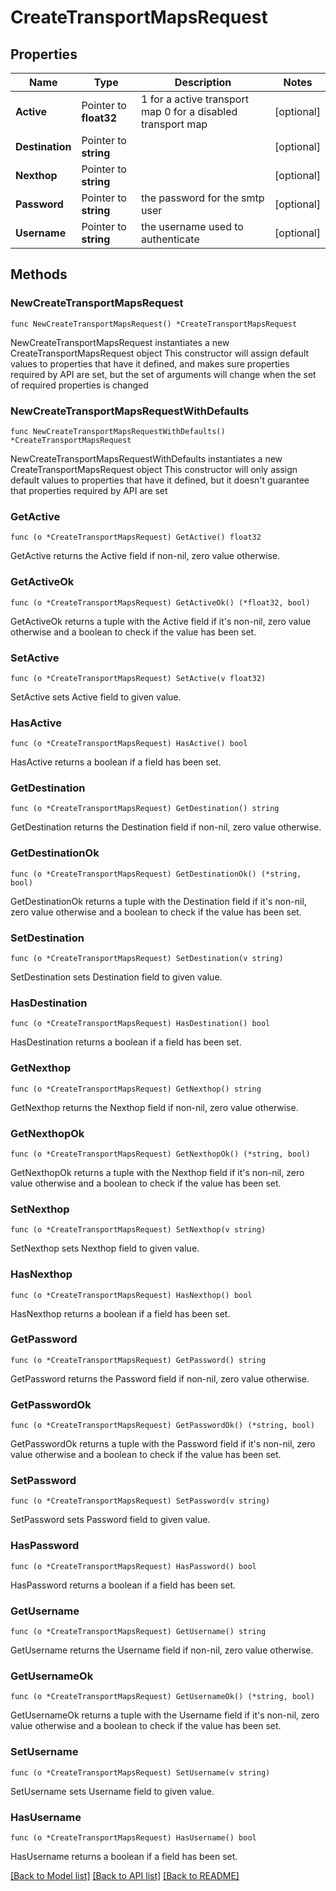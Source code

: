 # CreateTransportMapsRequest

## Properties

Name | Type | Description | Notes
------------ | ------------- | ------------- | -------------
**Active** | Pointer to **float32** | 1 for a active transport map 0 for a disabled transport map | [optional] 
**Destination** | Pointer to **string** |  | [optional] 
**Nexthop** | Pointer to **string** |  | [optional] 
**Password** | Pointer to **string** | the password for the smtp user | [optional] 
**Username** | Pointer to **string** | the username used to authenticate | [optional] 

## Methods

### NewCreateTransportMapsRequest

`func NewCreateTransportMapsRequest() *CreateTransportMapsRequest`

NewCreateTransportMapsRequest instantiates a new CreateTransportMapsRequest object
This constructor will assign default values to properties that have it defined,
and makes sure properties required by API are set, but the set of arguments
will change when the set of required properties is changed

### NewCreateTransportMapsRequestWithDefaults

`func NewCreateTransportMapsRequestWithDefaults() *CreateTransportMapsRequest`

NewCreateTransportMapsRequestWithDefaults instantiates a new CreateTransportMapsRequest object
This constructor will only assign default values to properties that have it defined,
but it doesn't guarantee that properties required by API are set

### GetActive

`func (o *CreateTransportMapsRequest) GetActive() float32`

GetActive returns the Active field if non-nil, zero value otherwise.

### GetActiveOk

`func (o *CreateTransportMapsRequest) GetActiveOk() (*float32, bool)`

GetActiveOk returns a tuple with the Active field if it's non-nil, zero value otherwise
and a boolean to check if the value has been set.

### SetActive

`func (o *CreateTransportMapsRequest) SetActive(v float32)`

SetActive sets Active field to given value.

### HasActive

`func (o *CreateTransportMapsRequest) HasActive() bool`

HasActive returns a boolean if a field has been set.

### GetDestination

`func (o *CreateTransportMapsRequest) GetDestination() string`

GetDestination returns the Destination field if non-nil, zero value otherwise.

### GetDestinationOk

`func (o *CreateTransportMapsRequest) GetDestinationOk() (*string, bool)`

GetDestinationOk returns a tuple with the Destination field if it's non-nil, zero value otherwise
and a boolean to check if the value has been set.

### SetDestination

`func (o *CreateTransportMapsRequest) SetDestination(v string)`

SetDestination sets Destination field to given value.

### HasDestination

`func (o *CreateTransportMapsRequest) HasDestination() bool`

HasDestination returns a boolean if a field has been set.

### GetNexthop

`func (o *CreateTransportMapsRequest) GetNexthop() string`

GetNexthop returns the Nexthop field if non-nil, zero value otherwise.

### GetNexthopOk

`func (o *CreateTransportMapsRequest) GetNexthopOk() (*string, bool)`

GetNexthopOk returns a tuple with the Nexthop field if it's non-nil, zero value otherwise
and a boolean to check if the value has been set.

### SetNexthop

`func (o *CreateTransportMapsRequest) SetNexthop(v string)`

SetNexthop sets Nexthop field to given value.

### HasNexthop

`func (o *CreateTransportMapsRequest) HasNexthop() bool`

HasNexthop returns a boolean if a field has been set.

### GetPassword

`func (o *CreateTransportMapsRequest) GetPassword() string`

GetPassword returns the Password field if non-nil, zero value otherwise.

### GetPasswordOk

`func (o *CreateTransportMapsRequest) GetPasswordOk() (*string, bool)`

GetPasswordOk returns a tuple with the Password field if it's non-nil, zero value otherwise
and a boolean to check if the value has been set.

### SetPassword

`func (o *CreateTransportMapsRequest) SetPassword(v string)`

SetPassword sets Password field to given value.

### HasPassword

`func (o *CreateTransportMapsRequest) HasPassword() bool`

HasPassword returns a boolean if a field has been set.

### GetUsername

`func (o *CreateTransportMapsRequest) GetUsername() string`

GetUsername returns the Username field if non-nil, zero value otherwise.

### GetUsernameOk

`func (o *CreateTransportMapsRequest) GetUsernameOk() (*string, bool)`

GetUsernameOk returns a tuple with the Username field if it's non-nil, zero value otherwise
and a boolean to check if the value has been set.

### SetUsername

`func (o *CreateTransportMapsRequest) SetUsername(v string)`

SetUsername sets Username field to given value.

### HasUsername

`func (o *CreateTransportMapsRequest) HasUsername() bool`

HasUsername returns a boolean if a field has been set.


[[Back to Model list]](../README.md#documentation-for-models) [[Back to API list]](../README.md#documentation-for-api-endpoints) [[Back to README]](../README.md)


